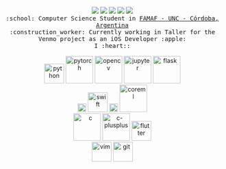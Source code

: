 <p align="center">
  <a href="https://www.linkedin.com/in/igor-andruskiewitsch/"><img src="https://img.shields.io/badge/LinkedIn-igor--andruskiewitsch-blue?logo=Linkedin&style=flat-square"/></a>
  <a href="mailto:i.andruskiewitsch23@gmail.com"><img src="https://img.shields.io/badge/Gmail-i.andruskiewitsch23-red?logo=Gmail&style=flat-square"/></a>
  <a href="https://t.me/elrusito23"><img src="https://img.shields.io/badge/Telegram-elrusito23-blue?logo=Telegram&style=flat-square"/></a>
  <a href="https://stackoverflow.com/users/8189455/rusito23"><img src="https://img.shields.io/badge/Stack%20Overflow-rusito23-orange?logo=StackOverflow&style=flat-square"/></a>
  <a href="https://github.com/rusito-23/resume/blob/master/resume.pdf" ><img src="https://img.shields.io/badge/CV-Resume-green?logo=LaTex&style=flat-square"/></a>
  <br>
  <samp>
    :school: Computer Science Student in <a href="https://www.famaf.unc.edu.ar" >FAMAF - UNC - Córdoba, Argentina</a><br>
    :construction_worker: Currently working in Taller for the Venmo project as an iOS Developer :apple:<br>
    I :heart::<br><br>
  </samp>
  <a href="#" title="Python"><img alt="python" height="46px" src="https://cdn.svgporn.com/logos/python.svg"></a>
  <a href="#" title="Pytorch"><img alt="pytorch" height="64px" src="https://cdn.svgporn.com/logos/pytorch.svg"></a>
  <a href="#" title="Opencv"><img alt="opencv" height="64px" src="https://cdn.svgporn.com/logos/opencv.svg"></a>
  <a href="#" title="Jupyter"><img alt="jupyter" height="64px" src="https:d//cdn.svgporn.com/logos/jupyter.svg"></a>
  <a href="#" title="Flask"><img alt="flask" height="64px" src="https://cdn.svgporn.com/logos/flask.svg"></a><br>
  <a href="#" title="iOS"><img alt="ios" height="20px" src="https://cdn.svgporn.com/logos/ios.svg"></a>
  <a href="#" title="Swift"><img alt="swift" height="46px" src="https://cdn.svgporn.com/logos/swift.svg"></a>
  <a href="#" title="macOS"><img alt="macOS" height="20px" src="https://cdn.svgporn.com/logos/macOS.svg"></a>
  <a href="#" title="CoreML"><img alt="coreml" height="64px" src="https://camo.githubusercontent.com/5f59b9e009aa7c4a07d34a4af55cf9d42b2e7233/68747470733a2f2f646576656c6f7065722e6170706c652e636f6d2f6173736574732f656c656d656e74732f69636f6e732f636f72652d6d6c2f636f72652d6d6c2d313238783132385f32782e706e67"></a><br>
  <a href="#" title="C"><img alt="c" height="64px" src="https://cdn.svgporn.com/logos/c.svg"></a>
  <a href="#" title="C++"><img alt="c-plusplus" height="64px" src="https://cdn.svgporn.com/logos/c-plusplus.svg"></a>
  <a href="#" title="Flutter"><img alt="flutter" height="46px" src="https://cdn.svgporn.com/logos/flutter.svg"></a><br>
  <a href="#" title="Vim"><img alt="vim" height="46px" src="https://cdn.svgporn.com/logos/vim.svg"></a>
  <a href="#" title="git"><img alt="git" height="46px" src="https://cdn.svgporn.com/logos/git-icon.svg"></a>
</p>
